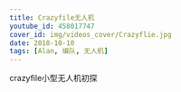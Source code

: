 ```yaml
---
title: Crazyfile无人机
youtube_id: 458017747
cover_id: img/videos_cover/Crazyflie.jpg
date: 2018-10-10
tags: [Alan, 编队, 无人机]
---
```


crazyfile小型无人机初探

